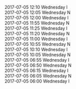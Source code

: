 2017-07-05 12:10 Wednesday  I  
2017-07-05 12:05 Wednesday  N  
2017-07-05 12:00 Wednesday  I  
2017-07-05 11:55 Wednesday  N  
2017-07-05 11:25 Wednesday  I  
2017-07-05 11:20 Wednesday  N  
2017-07-05 11:00 Wednesday  I  
2017-07-05 10:55 Wednesday  N  
2017-07-05 10:10 Wednesday  I  
2017-07-05 10:05 Wednesday  N  
2017-07-05 06:55 Wednesday  I  
2017-07-05 06:50 Wednesday  N  
2017-07-05 06:15 Wednesday  I  
2017-07-05 06:05 Wednesday  N  
2017-07-05 06:00 Wednesday  I  
